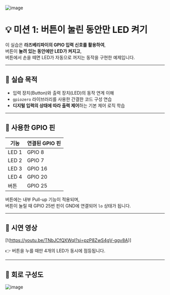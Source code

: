 ![image](https://github.com/user-attachments/assets/09bf4fa6-fb7c-45be-9489-1dc8deaf6e7a)

# 💡 미션 1: 버튼이 눌린 동안만 LED 켜기

이 실습은 **라즈베리파이의 GPIO 입력 신호를 활용하여**,  
버튼이 **눌려 있는 동안에만 LED가 켜지고**,  
버튼에서 손을 떼면 LED가 자동으로 꺼지는 동작을 구현한 예제입니다.

---

## 🎯 실습 목적

- 입력 장치(Button)와 출력 장치(LED)의 동작 연계 이해
- `gpiozero` 라이브러리를 사용한 간결한 코드 구성 연습
- **디지털 입력의 상태에 따라 출력 제어**하는 기본 제어 로직 학습

---

## 🔌 사용한 GPIO 핀

| 기능   | 연결된 GPIO 핀 |
|--------|----------------|
| LED 1  | GPIO 8         |
| LED 2  | GPIO 7         |
| LED 3  | GPIO 16        |
| LED 4  | GPIO 20        |
| 버튼   | GPIO 25        |

버튼에는 내부 Pull-up 기능이 적용되며,  
버튼이 눌릴 때 GPIO 25번 핀이 GND에 연결되어 `lo` 상태가 됩니다.

---

## 🎥 시연 영상

[!(https://youtu.be/TNbJCfQXWqI?si=pzP8ZwS4gV-ggv8A)]

👉 버튼을 누를 때만 4개의 LED가 동시에 점등됩니다.

---

## 🧩 회로 구성도

![image](https://github.com/user-attachments/assets/a62b4821-4004-4e4d-b096-870f52509ff1)


